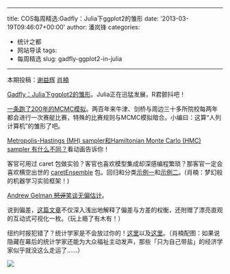
---
title: COS每周精选:Gadfly：Julia下ggplot2的雏形
date: '2013-03-19T09:46:07+00:00'
author: 潘岚锋
categories:
  - 统计之都
  - 网站导读
tags:
  - 每周精选
slug: gadfly-ggplot2-in-julia
---

本期投稿：[谢益辉](http://yihui.name/) [肖楠](http://www.road2stat.com/)

[Gadfly：Julia下ggplot2的雏形](http://dcjones.github.com/Gadfly.jl/doc/)。Julia正在迅猛发展，R君颤抖吧！

[一条跑了200年的MCMC模拟](http://inference.quora.com/The-longest-running-Markov-Chain-Monte-Carlo-simulation-in-the-world-Bumps-races-since-1815)。两百年来牛津、剑桥与周边三十多所院校每两年都会进行一次赛艇比赛，特殊的比赛规则与MCMC模拟暗合。小编曰：这算“人列计算机”的雏形了吧。

[Metropolis-Hastings (MH) sampler和Hamiltonian Monte Carlo (HMC) sampler 有什么不同？](http://v.youku.com/v_show/id_XNTI4NTkyNzc2.html)看动画告诉你！

客官可用过 caret 包做实验？客官也喜欢模型集成却深感编程繁琐？那客官一定会喜欢横空出世的 [caretEnsemble](https://github.com/zachmayer/caretEnsemble) 包。回归和分类[示例一](http://moderntoolmaking.blogspot.com/2013/03/new-package-for-ensembling-r-models.html)和[示例二](http://moderntoolmaking.blogspot.com/2013/03/caretensemble-classification-example.html)。(肖楠：梦幻般的机器学习实验框架！)

[Andrew Gelman ~~怒评~~笑谈无偏估计](http://andrewgelman.com/2013/03/14/everyones-trading-bias-for-variance-at-some-point-its-just-done-at-different-places-in-the-analyses/)。

说到偏差，[这篇文章](http://scott.fortmann-roe.com/docs/BiasVariance.html)不仅深入浅出地解释了偏差与方差的权衡，还附赠了漂亮直观的互动式可视化一枚。（玩上瘾了有木有！）

纽约时报犯错了？统计学家是不会放过你的！[这里](http://andrewgelman.com/2013/03/12/misunderstanding-the-p-value/)以及[这里](http://normaldeviate.wordpress.com/2013/03/14/double-misunderstandings-about-p-values/)。（肖楠配图：如果说隐藏在幕后的统计学家还能为大众福祉主动发声，那些「只为自己带盐」的经济学家似乎就没这么走运了……）

![](http://i.imgur.com/cvaUKhy.gif)
